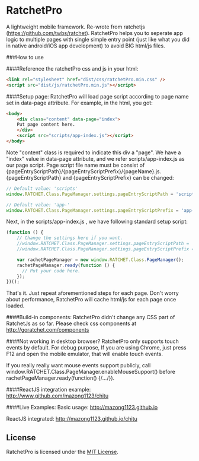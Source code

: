 # RatchetPro

A lightweight mobile framework. Re-wrote from ratchetjs (https://github.com/twbs/ratchet). 
RatchetPro helps you to seperate app logic to multiple pages with single simple entry point (just like what you did in native android/iOS app development) to avoid BIG html/js files.

###How to use

####Reference the ratchetPro css and js in your html:
```html
<link rel="stylesheet" href="dist/css/ratchetPro.min.css" />
<script src="dist/js/ratchetPro.min.js"></script>
```

####Setup page:
RatchetPro will load page script according to page name set in data-page attribute. For example, in the html, you got:
```html
<body>
    <div class="content" data-page="index">
    Put page content here.
    </div>
    <script src="scripts/app-index.js"></script>
</body>
```
Note "content" class is required to indicate this div a "page". We have a "index" value in data-page attribute, and we refer scripts/app-index.js as our page script. Page script file name must be consist of {pageEntryScriptPath}/{pageEntryScriptPrefix}/{pageName}.js. {pageEntryScriptPath} and {pageEntryScriptPrefix} can be changed:
```javascript
// Default value: 'scripts'
window.RATCHET.Class.PageManager.settings.pageEntryScriptPath = 'scripts'

// Default value: 'app-'
window.RATCHET.Class.PageManager.settings.pageEntryScriptPrefix = 'app-' 
```

Next, in the scripts/app-index.js , we have following standard setup script:
```javascript
(function () {
    // Change the settings here if you want.
    //window.RATCHET.Class.PageManager.settings.pageEntryScriptPath = 'scripts'
    //window.RATCHET.Class.PageManager.settings.pageEntryScriptPrefix = 'app-' 

    var rachetPageManager = new window.RATCHET.Class.PageManager();
    rachetPageManager.ready(function () {
      // Put your code here.
    });
})();
```
That's it. Just repeat aforementioned steps for each page. Don't worry about performance, RatchetPro will cache html/js for each page once loaded.

####Build-in components:
RatchetPro didn't change any CSS part of RatchetJs as so far. Please check css components at http://goratchet.com/components

####Not working in desktop browser?
RatchetPro only supports touch events by default. For debug purpose, If you are using Chrome, just press F12 and open the mobile emulator, that will enable touch events.

If you really really want mouse events support publicly, call window.RATCHET.Class.PageManager.enableMouseSupport() before  rachetPageManager.ready(function() {/*...*/}).

####ReactJS integration example:
http://www.github.com/mazong1123/chitu

####Live Examples:
Basic usage: http://mazong1123.github.io

ReactJS integrated: http://mazong1123.github.io/chitu
## License

RatchetPro is licensed under the [MIT License](http://opensource.org/licenses/MIT).
